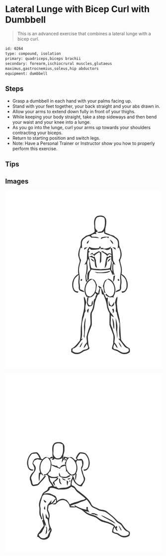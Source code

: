 # Lateral Lunge with Bicep Curl with Dumbbell

> This is an advanced exercise that combines a lateral lunge with a bicep curl.

``` 
id: 0264 
type: compound, isolation 
primary: quadriceps,biceps brachii 
secondary: forearm,ischiocrural muscles,glutaeus maximus,gastrocnemius,soleus,hip abductors 
equipment: dumbbell 
``` 


## Steps


 - Grasp a dumbbell in each hand with your palms facing up.
 - Stand with your feet together, your back straight and your abs drawn in.
 - Allow your arms to extend down fully in front of your thighs.
 - While keeping your body straight, take a step sideways and then bend your waist and your knee into a lunge.
 - As you go into the lunge, curl your arms up towards your shoulders contracting your biceps.
 - Return to starting position and switch legs.
 - Note: Have a Personal Trainer or Instructor show you how to properly perform this exercise.

## Tips



## Images

![](./../svg/0264-relaxation.svg "")

![](./../svg/0264-tension.svg "")

